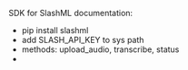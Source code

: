 SDK for SlashML documentation:

- pip install slashml
- add SLASH_API_KEY to sys path
- methods: upload_audio, transcribe, status 
- 